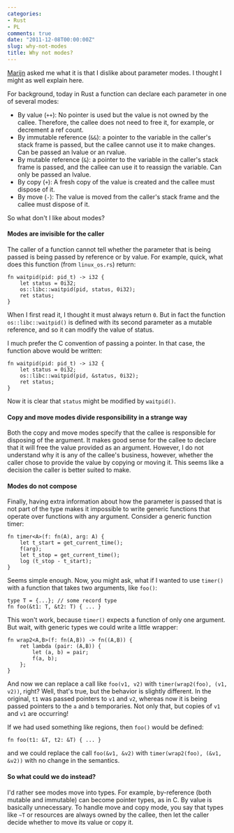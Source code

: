```yaml
---
categories:
- Rust
- PL
comments: true
date: "2011-12-08T00:00:00Z"
slug: why-not-modes
title: Why not modes?
---
```


[Marijn][marijn] asked me what it is that I dislike about parameter
modes.  I thought I might as well explain here.  

For background, today in Rust a function can declare each parameter in
one of several modes:

- By value (`++`): No pointer is used but the value is not owned by the
  callee.  Therefore, the callee does not need to free it, for example, or
  decrement a ref count.
- By immutable reference (`&&`): a pointer to the variable in the caller's
  stack frame is passed, but the callee cannot use it to make changes.
  Can be passed an lvalue or an rvalue.
- By mutable reference (`&`): a pointer to the variable in the caller's
  stack frame is passed, and the callee can use it to reassign the variable.
  Can only be passed an lvalue.
- By copy (`+`): A fresh copy of the value is created and the callee must
  dispose of it.
- By move (`-`): The value is moved from the caller's stack frame and the
  callee must dispose of it.
  
So what don't I like about modes?

#### Modes are invisible for the caller

The caller of a function cannot tell whether the parameter that is being
passed is being passed by reference or by value.  For example, quick, what
does this function (from `linux_os.rs`) return:

    fn waitpid(pid: pid_t) -> i32 {
        let status = 0i32;
        os::libc::waitpid(pid, status, 0i32);
        ret status;
    }

When I first read it, I thought it must always return `0`.  But in
fact the function `os::libc::waitpid()` is defined with its second
parameter as a mutable reference, and so it can modify the value of
status.

I much prefer the C convention of passing a pointer.  In that case,
the function above would be written:

    fn waitpid(pid: pid_t) -> i32 {
        let status = 0i32;
        os::libc::waitpid(pid, &status, 0i32);
        ret status;
    }
    
Now it is clear that `status` might be modified by `waitpid()`.    

#### Copy and move modes divide responsibility in a strange way

Both the copy and move modes specify that the callee is responsible
for disposing of the argument.  It makes good sense for the callee to
declare that it will free the value provided as an argument.  However,
I do not understand why it is any of the callee's business, however,
whether the caller chose to provide the value by copying or moving it.
This seems like a decision the caller is better suited to make.

#### Modes do not compose

Finally, having extra information about how the parameter is passed
that is not part of the type makes it impossible to write generic
functions that operate over functions with any argument.  Consider a
generic function timer:

    fn timer<A>(f: fn(A), arg: A) {
        let t_start = get_current_time();
        f(arg);
        let t_stop = get_current_time();
        log (t_stop - t_start);
    }
    
Seems simple enough.  Now, you might ask, what if I wanted to use
`timer()` with a function that takes two arguments, like `foo()`:

    type T = {...}; // some record type
    fn foo(&t1: T, &t2: T) { ... }
    
This won't work, because `timer()` expects a function of only one
argument.  But wait, with generic types we could write a little
wrapper:
    
    fn wrap2<A,B>(f: fn(A,B)) -> fn((A,B)) {
        ret lambda (pair: (A,B)) {
            let (a, b) = pair;
            f(a, b);
        };
    }

And now we can replace a call like `foo(v1, v2)` with
`timer(wrap2(foo), (v1, v2))`, right? Well, that's true, but the
behavior is slightly different. In the original, `t1` was passed
pointers to `v1` and `v2`, whereas now it is being passed pointers to
the `a` and `b` temporaries.  Not only that, but copies of `v1` and
`v1` are occurring!

If we had used something like regions, then `foo()` would be defined:

    fn foo(t1: &T, t2: &T) { ... }

and we could replace the call `foo(&v1, &v2)` with `timer(wrap2(foo),
(&v1, &v2))` with no change in the semantics.

[marijn]: http://marijnhaverbeke.nl/

#### So what could we do instead?

I'd rather see modes move into types.  For example, by-reference (both
mutable and immutable) can become pointer types, as in C.  By value is
basically unnecessary.  To handle move and copy mode, you say that
types like `~T` or resources are always owned by the callee, then let
the caller decide whether to move its value or copy it.
